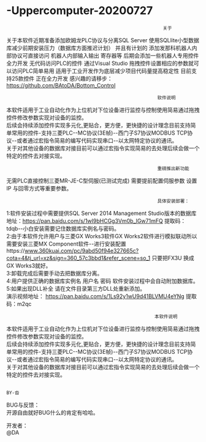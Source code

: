 # -Uppercomputer-20200727
                                                             关于
关于本软件近期准备添加欧姆龙PLC协议与分离SQL Server 使用SQLlite小型数据库减少前期安装压力（数据库方面推迟计划） 并且有计划的 添加发那科机器人内部协议可直接访问 机器人内部输入输出 寄存器等 后期会添加一些机器人专用控件  全力开发  无代码访问PLC的控件 通过Visual Studio 拖拽控件设置相应的参数就可以访问PLC简单易用 适用于工业开发作为底层减少项目代码量提高稳定性 目前支持25款控件 正在全力开发
感兴趣的请移步：https://github.com/BAtoDA/Bottom_Control     

                                                           软件说明
本软件适用于工业自动化作为上位机对下位设备进行监控与控制使用简易通过拖拽控件修改参数实现对设备的监控。  
后续会持续添加控件实现多元化,更贴合，更方便，更快捷的设计理念目前支持简单常用的控件-支持三菱PLC--MC协议(3E帧)--西门子S7协议MODBUS TCP协议--或者通过宏指令简易的编写代码实现串口--以太网特定协议的通讯。  
关于对其他设备的数据库对接目前可以通过宏指令实现简易的去处理后续会做一个特定的控件去对接实现。   
 
                                                           重磅推出新功能
无需PLC直接控制三菱MR-JE-C型伺服(已测试完成) 需要提前配置伺服参数 设置IP 与回零方式等重要参数。
 
                                                           具体安装部署：    
1:软件安装过程中需要提供SQL Server 2014 Management Studio版本的数据库 地址：https://pan.baidu.com/s/1wI9bHCGg3Vm0b_lGw71mFQ 提取码：tdqb--小白安装需要记住数据库实例名与密码。   
2:由于本软件允许用户与三菱GX Works3软件GX Works2软件进行模拟联动所以需要安装三菱MX Component软件--进行安装配置https://www.360kuai.com/pc/9abd50f94e327665c?cota=4&tj_url=xz&sign=360_57c3bbd1&refer_scene=so_1 只要把FX3U 换成GX Works3就好。   
3:卸载完成后需要手动去把数据库分离。   
4:用户提供正确的数据库实例名  用户名 密码 软件安装过程中会自动附加数据库。  
5:如果出现DLL补全 请在文件目录第三方DLL处重新添加。   
演示视频地址：  https://pan.baidu.com/s/1Ls92y1wU9d41BLVMU4eYNg 提取码：m2qc
  
                                                          本软件说明  
  本软件适用于工业自动化作为上位机对下位设备进行监控与控制使用简易通过拖拽控件修改参数实现对设备的监控。   
  后续会持续添加控件实现多元化,更贴合，更方便，更快捷的设计理念目前支持简单常用的控件-支持三菱PLC--MC协议(3E帧)--西门子S7协议MODBUS TCP协议--或者通过宏指令简易的编写代码实现串口--以太网特定协议的通讯。  
  关于对其他设备的数据库对接目前可以通过宏指令实现简易的去处理后续会做一个特定的控件去对接实现。  
    
                                                                                  BY-沓  


BUG与反馈：  
开源自由就好BUG什么的肯定有哈哈。  

开发者：  
@DA

